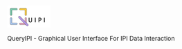 <img src="https://raw.githubusercontent.com/HarrisonWismer/QuIPI/main/quipi_core/www/quipi.png" width="100">

QueryIPI - Graphical User Interface For IPI Data Interaction
